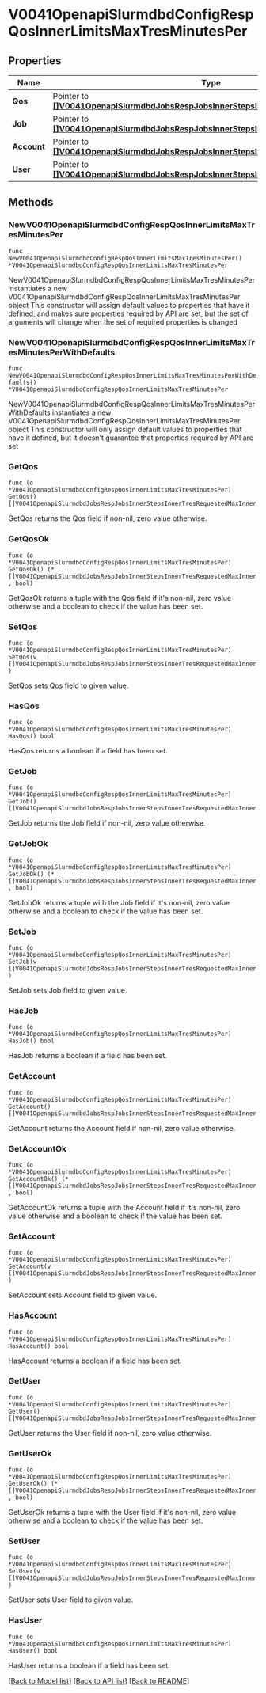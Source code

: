 # V0041OpenapiSlurmdbdConfigRespQosInnerLimitsMaxTresMinutesPer

## Properties

Name | Type | Description | Notes
------------ | ------------- | ------------- | -------------
**Qos** | Pointer to [**[]V0041OpenapiSlurmdbdJobsRespJobsInnerStepsInnerTresRequestedMaxInner**](V0041OpenapiSlurmdbdJobsRespJobsInnerStepsInnerTresRequestedMaxInner.md) |  | [optional] 
**Job** | Pointer to [**[]V0041OpenapiSlurmdbdJobsRespJobsInnerStepsInnerTresRequestedMaxInner**](V0041OpenapiSlurmdbdJobsRespJobsInnerStepsInnerTresRequestedMaxInner.md) |  | [optional] 
**Account** | Pointer to [**[]V0041OpenapiSlurmdbdJobsRespJobsInnerStepsInnerTresRequestedMaxInner**](V0041OpenapiSlurmdbdJobsRespJobsInnerStepsInnerTresRequestedMaxInner.md) |  | [optional] 
**User** | Pointer to [**[]V0041OpenapiSlurmdbdJobsRespJobsInnerStepsInnerTresRequestedMaxInner**](V0041OpenapiSlurmdbdJobsRespJobsInnerStepsInnerTresRequestedMaxInner.md) |  | [optional] 

## Methods

### NewV0041OpenapiSlurmdbdConfigRespQosInnerLimitsMaxTresMinutesPer

`func NewV0041OpenapiSlurmdbdConfigRespQosInnerLimitsMaxTresMinutesPer() *V0041OpenapiSlurmdbdConfigRespQosInnerLimitsMaxTresMinutesPer`

NewV0041OpenapiSlurmdbdConfigRespQosInnerLimitsMaxTresMinutesPer instantiates a new V0041OpenapiSlurmdbdConfigRespQosInnerLimitsMaxTresMinutesPer object
This constructor will assign default values to properties that have it defined,
and makes sure properties required by API are set, but the set of arguments
will change when the set of required properties is changed

### NewV0041OpenapiSlurmdbdConfigRespQosInnerLimitsMaxTresMinutesPerWithDefaults

`func NewV0041OpenapiSlurmdbdConfigRespQosInnerLimitsMaxTresMinutesPerWithDefaults() *V0041OpenapiSlurmdbdConfigRespQosInnerLimitsMaxTresMinutesPer`

NewV0041OpenapiSlurmdbdConfigRespQosInnerLimitsMaxTresMinutesPerWithDefaults instantiates a new V0041OpenapiSlurmdbdConfigRespQosInnerLimitsMaxTresMinutesPer object
This constructor will only assign default values to properties that have it defined,
but it doesn't guarantee that properties required by API are set

### GetQos

`func (o *V0041OpenapiSlurmdbdConfigRespQosInnerLimitsMaxTresMinutesPer) GetQos() []V0041OpenapiSlurmdbdJobsRespJobsInnerStepsInnerTresRequestedMaxInner`

GetQos returns the Qos field if non-nil, zero value otherwise.

### GetQosOk

`func (o *V0041OpenapiSlurmdbdConfigRespQosInnerLimitsMaxTresMinutesPer) GetQosOk() (*[]V0041OpenapiSlurmdbdJobsRespJobsInnerStepsInnerTresRequestedMaxInner, bool)`

GetQosOk returns a tuple with the Qos field if it's non-nil, zero value otherwise
and a boolean to check if the value has been set.

### SetQos

`func (o *V0041OpenapiSlurmdbdConfigRespQosInnerLimitsMaxTresMinutesPer) SetQos(v []V0041OpenapiSlurmdbdJobsRespJobsInnerStepsInnerTresRequestedMaxInner)`

SetQos sets Qos field to given value.

### HasQos

`func (o *V0041OpenapiSlurmdbdConfigRespQosInnerLimitsMaxTresMinutesPer) HasQos() bool`

HasQos returns a boolean if a field has been set.

### GetJob

`func (o *V0041OpenapiSlurmdbdConfigRespQosInnerLimitsMaxTresMinutesPer) GetJob() []V0041OpenapiSlurmdbdJobsRespJobsInnerStepsInnerTresRequestedMaxInner`

GetJob returns the Job field if non-nil, zero value otherwise.

### GetJobOk

`func (o *V0041OpenapiSlurmdbdConfigRespQosInnerLimitsMaxTresMinutesPer) GetJobOk() (*[]V0041OpenapiSlurmdbdJobsRespJobsInnerStepsInnerTresRequestedMaxInner, bool)`

GetJobOk returns a tuple with the Job field if it's non-nil, zero value otherwise
and a boolean to check if the value has been set.

### SetJob

`func (o *V0041OpenapiSlurmdbdConfigRespQosInnerLimitsMaxTresMinutesPer) SetJob(v []V0041OpenapiSlurmdbdJobsRespJobsInnerStepsInnerTresRequestedMaxInner)`

SetJob sets Job field to given value.

### HasJob

`func (o *V0041OpenapiSlurmdbdConfigRespQosInnerLimitsMaxTresMinutesPer) HasJob() bool`

HasJob returns a boolean if a field has been set.

### GetAccount

`func (o *V0041OpenapiSlurmdbdConfigRespQosInnerLimitsMaxTresMinutesPer) GetAccount() []V0041OpenapiSlurmdbdJobsRespJobsInnerStepsInnerTresRequestedMaxInner`

GetAccount returns the Account field if non-nil, zero value otherwise.

### GetAccountOk

`func (o *V0041OpenapiSlurmdbdConfigRespQosInnerLimitsMaxTresMinutesPer) GetAccountOk() (*[]V0041OpenapiSlurmdbdJobsRespJobsInnerStepsInnerTresRequestedMaxInner, bool)`

GetAccountOk returns a tuple with the Account field if it's non-nil, zero value otherwise
and a boolean to check if the value has been set.

### SetAccount

`func (o *V0041OpenapiSlurmdbdConfigRespQosInnerLimitsMaxTresMinutesPer) SetAccount(v []V0041OpenapiSlurmdbdJobsRespJobsInnerStepsInnerTresRequestedMaxInner)`

SetAccount sets Account field to given value.

### HasAccount

`func (o *V0041OpenapiSlurmdbdConfigRespQosInnerLimitsMaxTresMinutesPer) HasAccount() bool`

HasAccount returns a boolean if a field has been set.

### GetUser

`func (o *V0041OpenapiSlurmdbdConfigRespQosInnerLimitsMaxTresMinutesPer) GetUser() []V0041OpenapiSlurmdbdJobsRespJobsInnerStepsInnerTresRequestedMaxInner`

GetUser returns the User field if non-nil, zero value otherwise.

### GetUserOk

`func (o *V0041OpenapiSlurmdbdConfigRespQosInnerLimitsMaxTresMinutesPer) GetUserOk() (*[]V0041OpenapiSlurmdbdJobsRespJobsInnerStepsInnerTresRequestedMaxInner, bool)`

GetUserOk returns a tuple with the User field if it's non-nil, zero value otherwise
and a boolean to check if the value has been set.

### SetUser

`func (o *V0041OpenapiSlurmdbdConfigRespQosInnerLimitsMaxTresMinutesPer) SetUser(v []V0041OpenapiSlurmdbdJobsRespJobsInnerStepsInnerTresRequestedMaxInner)`

SetUser sets User field to given value.

### HasUser

`func (o *V0041OpenapiSlurmdbdConfigRespQosInnerLimitsMaxTresMinutesPer) HasUser() bool`

HasUser returns a boolean if a field has been set.


[[Back to Model list]](../README.md#documentation-for-models) [[Back to API list]](../README.md#documentation-for-api-endpoints) [[Back to README]](../README.md)



